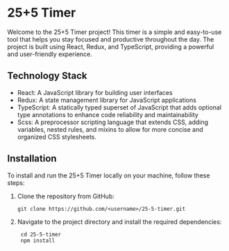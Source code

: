 
# 25+5 Timer
Welcome to the 25+5 Timer project! This timer is a simple and easy-to-use tool that helps you stay focused and productive throughout the day. The project is built using React, Redux, and TypeScript, providing a powerful and user-friendly experience.

## Technology Stack
* React: A JavaScript library for building user interfaces
* Redux: A state management library for JavaScript applications
* TypeScript: A statically typed superset of JavaScript that adds optional type annotations to enhance code reliability and maintainability
* Scss: A preprocessor scripting language that extends CSS, adding variables, nested rules, and mixins to allow for more concise and organized CSS stylesheets.

## Installation
To install and run the 25+5 Timer locally on your machine, follow these steps:
1. Clone the repository from GitHub:
    ```
    git clone https://github.com/<username>/25-5-timer.git 
    ```
1. Navigate to the project directory and install the required dependencies:
   ```
    cd 25-5-timer
    npm install
   ```

 

 
